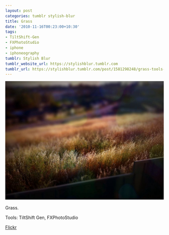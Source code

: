 ```yaml
---
layout: post
categories: tumblr stylish-blur
title: Grass
date: '2010-11-16T00:23:00+10:30'
tags:
- TiltShift-Gen
- FXPhotoStudio
- iphone
- iphoneography
tumblr: Stylish Blur
tumblr_website_url: https://stylishblur.tumblr.com
tumblr_url: https://stylishblur.tumblr.com/post/1581298248/grass-tools-tiltshift-gen-fxphotostudio
---
```

 ![](/content/images/tumblr/stylish-blur/tumblr_lbxilcGzeg1qeku5yo1_1280.jpg)  

Grass.

Tools: TiltShift Gen, FXPhotoStudio

[Flickr](http://www.flickr.com/photos/jden/5203287525/in/set-72157625458274254/)

